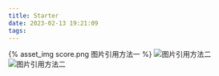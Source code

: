 ```yaml
---
title: Starter
date: 2023-02-13 19:21:09
tags:
---
```



{% asset_img score.png 图片引用方法一 %}
![图片引用方法二](score.png)
![图片引用方法二](score.png)